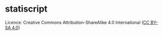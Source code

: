 # statiscript

Licence: Creative Commons Attribution-ShareAlike 4.0 International ([CC BY-SA 4.0](http://creativecommons.org/licenses/by-sa/4.0/))
